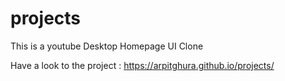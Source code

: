 # projects
This is a youtube Desktop Homepage UI Clone

Have a look to the project : https://arpitghura.github.io/projects/
